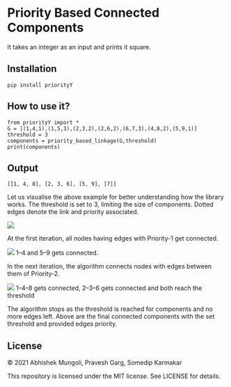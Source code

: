 # Priority Based Connected Components
It takes an integer as an input and prints it square.

## Installation
```pip install priorityY```

## How to use it?
```
from priorityY import *
G = [(1,4,1),(1,5,3),(2,3,2),(2,6,2),(6,7,3),(4,8,2),(5,9,1)]
threshold = 3
components = priority_based_linkage(G,threshold)
print(components)
```
## Output
```
[[1, 4, 8], [2, 3, 6], [5, 9], [7]]
```
Let us visualise the above example for better understanding how the library works.
The threshold is set to 3, limiting the size of components. Dotted edges denote the link and priority associated.

![](https://github.com/walmartlabs/priorityY/blob/main/img/1.png?raw=true)


At the first iteration, all nodes having edges with Priority-1 get connected.

![](https://github.com/walmartlabs/priorityY/blob/main/img/2.png?raw=true)
1–4 and 5–9 gets connected.

In the next iteration, the algorithm connects nodes with edges between them of Priority-2.

![](https://github.com/walmartlabs/priorityY/blob/main/img/3.png?raw=true)
1–4–8 gets connected, 2–3–6 gets connected and both reach the threshold

The algorithm stops as the threshold is reached for components and no more edges left. Above are the final connected components with the set threshold and provided edges priority.

## License

© 2021 Abhishek Mungoli, Pravesh Garg, Somedip Karmakar

This repository is licensed under the MIT license. See LICENSE for details.
